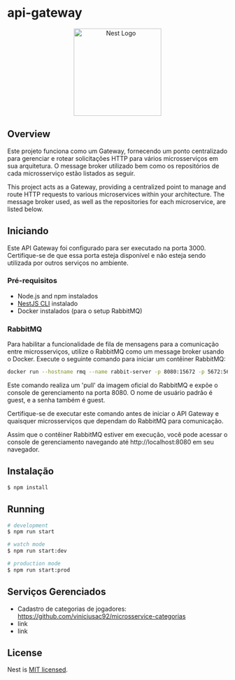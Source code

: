 # api-gateway
<p align="center">
  <a href="http://nestjs.com/" target="blank"><img src="https://nestjs.com/img/logo-small.svg" width="200" alt="Nest Logo" /></a>
</p>

[circleci-image]: https://img.shields.io/circleci/build/github/nestjs/nest/master?token=abc123def456
[circleci-url]: https://circleci.com/gh/nestjs/nest

 
## Overview

Este projeto funciona como um Gateway, fornecendo um ponto centralizado para gerenciar e rotear solicitações HTTP para vários microsserviços em sua arquitetura. O message broker utilizado bem como os repositórios de cada microsserviço estão listados as seguir.

This project acts as a Gateway, providing a centralized point to manage and route HTTP requests to various microservices within your architecture. The message broker used, as well as the repositories for each microservice, are listed below.

## Iniciando

Este API Gateway foi configurado para ser executado na porta 3000. Certifique-se de que essa porta esteja disponível e não esteja sendo utilizada por outros serviços no ambiente.

### Pré-requisitos

- Node.js and npm instalados
- [NestJS CLI](https://docs.nestjs.com/cli/overview) instalado
- Docker instalados (para o setup RabbitMQ)

### RabbitMQ

Para habilitar a funcionalidade de fila de mensagens para a comunicação entre microsserviços, utilize o RabbitMQ como um message broker usando o Docker. Execute o seguinte comando para iniciar um contêiner RabbitMQ:


```bash
docker run --hostname rmq --name rabbit-server -p 8080:15672 -p 5672:5672 rabbitmq:3-management
```

Este comando realiza um 'pull' da imagem oficial do RabbitMQ e expõe o console de gerenciamento na porta 8080. O nome de usuário padrão é guest, e a senha também é guest.

Certifique-se de executar este comando antes de iniciar o API Gateway e quaisquer microsserviços que dependam do RabbitMQ para comunicação.

Assim que o contêiner RabbitMQ estiver em execução, você pode acessar o console de gerenciamento navegando até http://localhost:8080 em seu navegador.

## Instalação

```bash
$ npm install
```

## Running

```bash
# development
$ npm run start

# watch mode
$ npm run start:dev

# production mode
$ npm run start:prod
```

## Serviços Gerenciados

- Cadastro de categorias de jogadores: https://github.com/viniciusac92/microsservice-categorias
- link
- link



## License

Nest is [MIT licensed](LICENSE).
